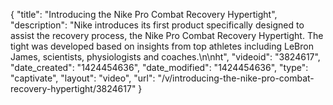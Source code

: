 {
    "title": "Introducing the Nike Pro Combat Recovery Hypertight",
    "description": "Nike introduces its first product specifically designed to assist the recovery process, the Nike Pro Combat Recovery Hypertight. The tight was developed based on insights from top athletes including LeBron James, scientists, physiologists and coaches.\n\nht",
    "videoid": "3824617",
    "date_created": "1424454636",
    "date_modified": "1424454636",
    "type": "captivate",
    "layout": "video",
    "url": "\/v\/introducing-the-nike-pro-combat-recovery-hypertight\/3824617"
}